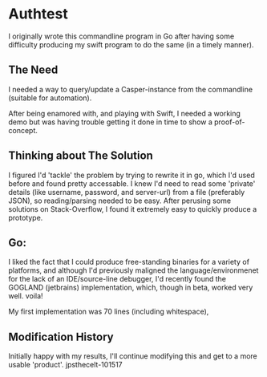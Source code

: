 # Authtest
I originally wrote this commandline program in Go after having some difficulty producing 
my swift program to do the same (in a timely manner).  

The Need
--------
I needed a way to query/update a Casper-instance from the commandline (suitable for 
automation).

After being enamored with, and playing with Swift, I needed a working demo but was having
trouble getting it done in time to show a proof-of-concept.

Thinking about The Solution
---------------------------
I figured I'd 'tackle' the problem by trying to rewrite it in go, which I'd used before
and found pretty accessable. I knew I'd need to read some 'private' details (like username,
password, and server-url) from a file (preferably JSON), so reading/parsing needed to be 
easy.  After perusing some solutions on Stack-Overflow, I found it extremely easy to 
quickly produce a prototype.

Go:
---
I liked the fact that I could produce free-standing binaries for a variety of
platforms, and although I'd previously maligned the language/environmenet for the lack of 
an IDE/source-line debugger, I'd recently found the GOGLAND (jetbrains) implementation, which,
though in beta, worked very well.
voila!

My first implementation was 70 lines (including whitespace),

Modification History
---------------------------
Initially happy with my results, I'll continue modifying this and get to a more usable 
'product'.
jpsthecelt-101517

